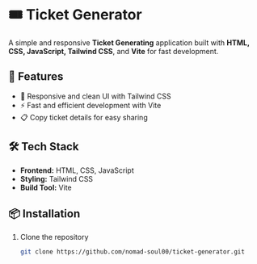 # 🎟️ Ticket Generator

A simple and responsive **Ticket Generating** application built with **HTML, CSS, JavaScript, Tailwind CSS**, and **Vite** for fast development.

## 🚀 Features

- 🎨 Responsive and clean UI with Tailwind CSS  
- ⚡ Fast and efficient development with Vite  
- 📋 Copy ticket details for easy sharing  

## 🛠️ Tech Stack

- **Frontend:** HTML, CSS, JavaScript  
- **Styling:** Tailwind CSS  
- **Build Tool:** Vite  

## 📦 Installation

1. Clone the repository  
   ```sh
   git clone https://github.com/nomad-soul00/ticket-generator.git
